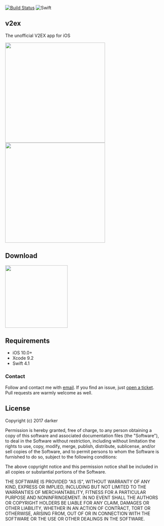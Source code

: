 [![Build Status](https://travis-ci.org/darkerk/v2ex.svg?branch=master)](https://travis-ci.org/darkerk/v2ex)
![Swift](http://img.shields.io/badge/swift-4-brightgreen.svg)

## v2ex

The unofficial V2EX app for iOS

<img src="http://i.imgur.com/bt9Brrj.png" width = "320" align=center />&emsp;&emsp;<img src="http://i.imgur.com/tSKZ9c0.png" width = "320" align=center />

## Download

[<img src="http://i.imgur.com/CxD7OuM.png" width = "200" align=center />](https://itunes.apple.com/us/app/id1229939820)

## Requirements

- iOS 10.0+
- Xcode 9.2
- Swift 4.1

### Contact

Follow and contact me with [email](mailto:appwgh@gmail.com). If you find an issue, just [open a ticket](https://github.com/darkerk/v2ex/issues/new). Pull requests are warmly welcome as well.

## License

Copyright (c) 2017 darker

Permission is hereby granted, free of charge, to any person obtaining a copy
of this software and associated documentation files (the "Software"), to deal
in the Software without restriction, including without limitation the rights
to use, copy, modify, merge, publish, distribute, sublicense, and/or sell
copies of the Software, and to permit persons to whom the Software is
furnished to do so, subject to the following conditions:

The above copyright notice and this permission notice shall be included in all
copies or substantial portions of the Software.

THE SOFTWARE IS PROVIDED "AS IS", WITHOUT WARRANTY OF ANY KIND, EXPRESS OR
IMPLIED, INCLUDING BUT NOT LIMITED TO THE WARRANTIES OF MERCHANTABILITY,
FITNESS FOR A PARTICULAR PURPOSE AND NONINFRINGEMENT. IN NO EVENT SHALL THE
AUTHORS OR COPYRIGHT HOLDERS BE LIABLE FOR ANY CLAIM, DAMAGES OR OTHER
LIABILITY, WHETHER IN AN ACTION OF CONTRACT, TORT OR OTHERWISE, ARISING FROM,
OUT OF OR IN CONNECTION WITH THE SOFTWARE OR THE USE OR OTHER DEALINGS IN THE
SOFTWARE.

